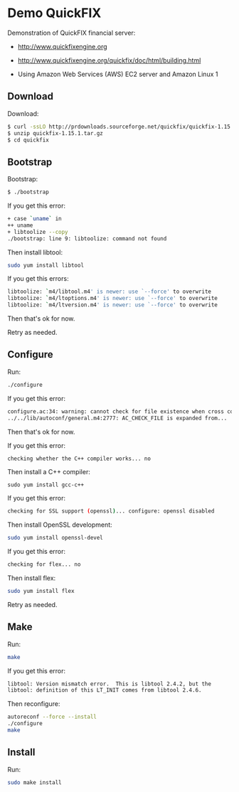 # Demo QuickFIX

Demonstration of QuickFIX financial server:

* http://www.quickfixengine.org

* http://www.quickfixengine.org/quickfix/doc/html/building.html

* Using Amazon Web Services (AWS) EC2 server and Amazon Linux 1


## Download

Download:

```sh
$ curl -ssLO http://prdownloads.sourceforge.net/quickfix/quickfix-1.15.1.tar.gz
$ unzip quickfix-1.15.1.tar.gz
$ cd quickfix
```


## Bootstrap

Bootstrap:

```sh
$ ./bootstrap
```

If you get this error:

```sh
+ case `uname` in
++ uname
+ libtoolize --copy
./bootstrap: line 9: libtoolize: command not found
```

Then install libtool:

```sh
sudo yum install libtool
```

If you get this errors:

```sh
libtoolize: `m4/libtool.m4' is newer: use `--force' to overwrite
libtoolize: `m4/ltoptions.m4' is newer: use `--force' to overwrite
libtoolize: `m4/ltversion.m4' is newer: use `--force' to overwrite
```

Then that's ok for now.

Retry as needed.


## Configure

Run:

```sh
./configure
```

If you get this error:

```sh
configure.ac:34: warning: cannot check for file existence when cross compiling
../../lib/autoconf/general.m4:2777: AC_CHECK_FILE is expanded from...
```

Then that's ok for now.

If you get this error:

```sh
checking whether the C++ compiler works... no
```

Then install a C++ compiler:

```
sudo yum install gcc-c++
```

If you get this error:

```sh
checking for SSL support (openssl)... configure: openssl disabled
```

Then install OpenSSL development:

```sh
sudo yum install openssl-devel
```

If you get this error:

```sh
checking for flex... no
```

Then install flex:

```sh
sudo yum install flex
```

Retry as needed.


## Make

Run:

```sh
make
```

If you get this error:

```sh
libtool: Version mismatch error.  This is libtool 2.4.2, but the
libtool: definition of this LT_INIT comes from libtool 2.4.6.
```

Then reconfigure:

```sh
autoreconf --force --install
./configure
make
```


## Install

Run:

```sh
sudo make install
```
